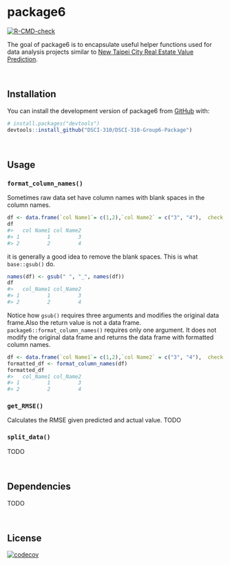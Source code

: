 
<!-- README.md is generated from README.Rmd. Please edit that file -->

# package6

<!-- badges: start -->

[![R-CMD-check](https://github.com/DSCI-310/DSCI-310-Group-6-Package/workflows/R-CMD-check/badge.svg)](https://github.com/DSCI-310/DSCI-310-Group-6-Package/actions)
<!-- badges: end -->

The goal of package6 is to encapsulate useful helper functions used for
data analysis projects similar to [New Taipei City Real Estate Value
Prediction](https://github.com/DSCI-310/DSCI-310-Group-6).

<br/>

## Installation

You can install the development version of package6 from
[GitHub](https://github.com/) with:

``` r
# install.packages("devtools")
devtools::install_github("DSCI-310/DSCI-310-Group6-Package")
```

<br/>

## Usage

### `format_column_names()`

Sometimes raw data set have column names with blank spaces in the column
names.

``` r
df <- data.frame(`col Name1`= c(1,2),`col Name2` = c("3", "4"),  check.names = FALSE)
df
#>   col Name1 col Name2
#> 1         1         3
#> 2         2         4
```

it is generally a good idea to remove the blank spaces. This is what
`base::gsub()` do.

``` r
names(df) <- gsub(" ", "_", names(df))
df
#>   col_Name1 col_Name2
#> 1         1         3
#> 2         2         4
```

Notice how `gsub()` requires three arguments and modifies the original
data frame.Also the return value is not a data frame.
`package6::format_column_names()` requires only one argument. It does
not modify the original data frame and returns the data frame with
formatted column names.

``` r
df <- data.frame(`col Name1`= c(1,2),`col Name2` = c("3", "4"),  check.names = FALSE)
formatted_df <- format_column_names(df)
formatted_df
#>   col_Name1 col_Name2
#> 1         1         3
#> 2         2         4
```

### `get_RMSE()`

Calculates the RMSE given predicted and actual value. TODO

### `split_data()`

TODO

<br/>

## Dependencies

TODO

<br/>

## License

[![codecov](https://codecov.io/gh/DSCI-310/DSCI-310-Group-6-Package/branch/main/graph/badge.svg?token=QRIHLUGBLT)](https://codecov.io/gh/DSCI-310/DSCI-310-Group-6-Package)
